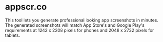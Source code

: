# appscr.co
This tool lets you generate professional looking app screenshots in minutes. The generated screenshots will match App Store's and Google Play's requirements at 1242 x 2208 pixels for phones and 2048 x 2732 pixels for tablets.
